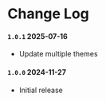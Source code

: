 # Change Log

<!-- All notable changes to the "vscode-webstorm-theme" extension will be documented in this file.

Check [Keep a Changelog](http://keepachangelog.com/) for recommendations on how to structure this file.

## [Unreleased] -->

#### `1.0.1` 2025-07-16

- Update multiple themes

#### `1.0.0` 2024-11-27

- Initial release
